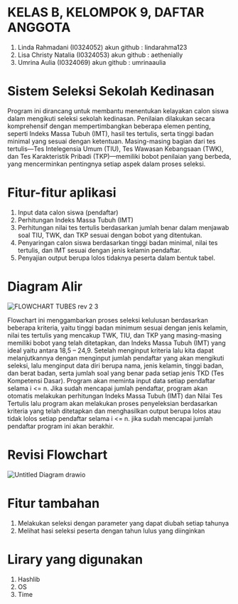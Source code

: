 # KELAS B, KELOMPOK 9, DAFTAR ANGGOTA
1. Linda Rahmadani (I0324052) akun github : lindarahma123
2. Lisa Christy Natalia (I0324053) akun github : aethenially
3. Umrina Aulia (I0324069) akun github : umrinaaulia

# Sistem Seleksi Sekolah Kedinasan
Program ini dirancang untuk membantu menentukan kelayakan calon siswa dalam mengikuti seleksi sekolah kedinasan. Penilaian dilakukan secara komprehensif dengan mempertimbangkan beberapa elemen penting, seperti Indeks Massa Tubuh (IMT), hasil tes tertulis, serta tinggi badan minimal yang sesuai dengan ketentuan. Masing-masing bagian dari tes tertulis—Tes Intelegensia Umum (TIU), Tes Wawasan Kebangsaan (TWK), dan Tes Karakteristik Pribadi (TKP)—memiliki bobot penilaian yang berbeda, yang mencerminkan pentingnya setiap aspek dalam proses seleksi.


# Fitur-fitur aplikasi
1. Input data calon siswa (pendaftar)
2. Perhitungan Indeks Massa Tubuh (IMT)
3. Perhitungan nilai tes tertulis berdasarkan jumlah benar dalam menjawab soal TIU, TWK, dan TKP sesuai dengan bobot yang ditentukan.
4. Penyaringan calon siswa berdasarkan tinggi badan minimal, nilai tes tertulis, dan IMT sesuai dengan jenis kelamin pendaftar.
5. Penyajian output berupa lolos tidaknya peserta dalam bentuk tabel.


# Diagram Alir 
![FLOWCHART TUBES rev 2 3](https://github.com/user-attachments/assets/29efcfc2-b34d-4400-a072-0d1aed75d7a3)


Flowchart ini menggambarkan proses seleksi kelulusan berdasarkan beberapa kriteria, yaitu tinggi badan minimum sesuai dengan jenis kelamin, nilai tes tertulis yang mencakup TWK, TIU, dan TKP yang masing-masing memiliki bobot yang telah ditetapkan, dan Indeks Massa Tubuh (IMT) yang ideal yaitu antara 18,5 – 24,9. 
Setelah menginput kriteria lalu kita dapat melanjutkannya dengan menginput jumlah pendaftar yang akan mengikuti seleksi, lalu menginput data diri berupa nama, jenis kelamin, tinggi badan, dan berat badan, serta  jumlah soal yang benar pada setiap jenis TKD (Tes Kompetensi Dasar). Program akan meminta input data setiap pendaftar selama i <= n. Jika sudah mencapai jumlah pendaftar, program akan otomatis melakukan perhitungan Indeks Massa Tubuh (IMT) dan Nilai Tes Tertulis lalu program akan melakukan proses penyeleksian berdasarkan kriteria yang telah ditetapkan dan menghasilkan output berupa lolos atau tidak lolos setiap pendaftar selama i <= n. jika sudah mencapai jumlah pendaftar program ini akan berakhir.


# Revisi Flowchart 
![Untitled Diagram drawio](https://github.com/user-attachments/assets/e2003beb-c807-4321-907f-e98abe167ca6)

# Fitur tambahan 
1. Melakukan seleksi dengan parameter yang dapat diubah setiap tahunya
2. Melihat hasi seleksi peserta dengan tahun lulus yang diinginkan

# Lirary yang digunakan
1. Hashlib
2. OS
3. Time




